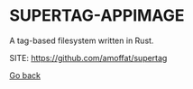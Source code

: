 # SUPERTAG-APPIMAGE
 
 A tag-based filesystem written in Rust.
 
 SITE: https://github.com/amoffat/supertag

 [Go back](https://portable-linux-apps.github.io/apps.html)
